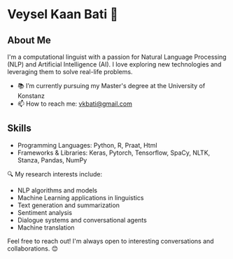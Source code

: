 # Veysel Kaan Bati 👋

## About Me
I'm a computational linguist with a passion for Natural Language Processing (NLP) and Artificial Intelligence (AI). I love exploring new technologies and leveraging them to solve real-life problems. 

- 📚 I’m currently pursuing my Master's degree at the University of Konstanz
- 📫 How to reach me: vkbati@gmail.com

## Skills
- Programming Languages: Python, R, Praat, Html
- Frameworks & Libraries: Keras, Pytorch, Tensorflow, SpaCy, NLTK, Stanza, Pandas, NumPy


🔍 My research interests include:
- NLP algorithms and models
- Machine Learning applications in linguistics
- Text generation and summarization
- Sentiment analysis
- Dialogue systems and conversational agents
- Machine translation

  
Feel free to reach out! I'm always open to interesting conversations and collaborations. 😊
